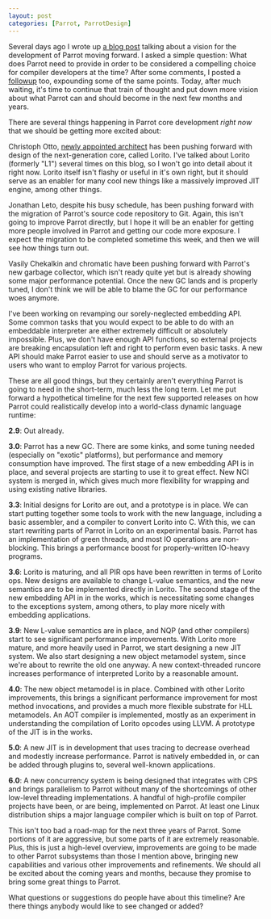 ```yaml
---
layout: post
categories: [Parrot, ParrotDesign]
---
```


Several days ago I wrote up
[a blog post](http://whiteknight.github.com/2010/09/19/parrot_as_a_mature_platform.html)
talking about a vision for the development of Parrot moving forward. I asked a
simple question: What does Parrot need to provide in order to be considered a
compelling choice for compiler developers at the time? After some comments,
I posted a [followup](http://whiteknight.github.com/2010/09/20/woe_is_parrot.html)
too, expounding some of the same points. Today, after much waiting, it's time
to continue that train of thought and put down more vision about what Parrot
can and should become in the next few months and years.

There are several things happening in Parrot core development *right now* that
we should be getting more excited about:

Christoph Otto,
[newly appointed architect](http://reparrot.blogspot.com/2010/10/parrot-has-new-architect-what-now.html)
has been pushing forward with design of the next-generation core, called
Lorito. I've talked about Lorito (formerly "L1") several times on this blog,
so I won't go into detail about it right now. Lorito itself isn't flashy or
useful in it's own right, but it should serve as an enabler for many cool new
things like a massively improved JIT engine, among other things.

Jonathan Leto, despite his busy schedule, has been pushing forward with the
migration of Parrot's source code repository to Git. Again, this isn't going
to improve Parrot directly, but I hope it will be an enabler for getting more
people involved in Parrot and getting our code more exposure. I expect the
migration to be completed sometime this week, and then we will see how things
turn out.

Vasily Chekalkin and chromatic have been pushing forward with Parrot's new
garbage collector, which isn't ready quite yet but is already showing some
major performance potential. Once the new GC lands and is properly tuned, I
don't think we will be able to blame the GC for our performance woes anymore.

I've been working on revamping our sorely-neglected embedding API. Some common
tasks that you would expect to be able to do with an embeddable interpreter
are either extremely difficult or absolutely impossible. Plus, we don't have
enough API functions, so external projects are breaking encapsulation left and
right to perform even basic tasks. A new API should make Parrot easier to use
and should serve as a motivator to users who want to employ Parrot for various
projects.

These are all good things, but they certainly aren't everything Parrot is
going to need in the short-term, much less the long term. Let me put forward
a hypothetical timeline for the next few supported releases on how Parrot
could realistically develop into a world-class dynamic language runtime:

__2.9__: Out already.

__3.0__: Parrot has a new GC. There are some kinks, and some tuning needed
(especially on "exotic" platforms), but performance and memory consumption
have improved. The first stage of a new embedding API is in place, and several
projects are starting to use it to great effect. New NCI system is merged in,
which gives much more flexibility for wrapping and using existing native
libraries.

__3.3__: Initial designs for Lorito are out, and a prototype is in place. We
can start putting together some tools to work with the new language, including
a basic assembler, and a compiler to convert Lorito into C. With this, we can
start rewriting parts of Parrot in Lorito on an experimental basis. Parrot has
an implementation of green threads, and most IO operations are non-blocking.
This brings a performance boost for properly-written IO-heavy programs.

__3.6__: Lorito is maturing, and all PIR ops have been rewritten in terms of
Lorito ops. New designs are available to change L-value semantics, and the new
semantics are to be implemented directly in Lorito. The second stage of the
new embedding API in in the works, which is necessitating some changes to the
exceptions system, among others, to play more nicely with embedding
applications.

__3.9__: New L-value semantics are in place, and NQP (and other compilers)
start to see significant performance improvements. With Lorito more mature,
and more heavily used in Parrot, we start designing a new JIT system. We also
start designing a new object metamodel system, since we're about to rewrite
the old one anyway. A new context-threaded runcore increases performance
of interpreted Lorito by a reasonable amount.

__4.0__: The new object metamodel is in place. Combined with other Lorito
improvements, this brings a significant performance improvement for most
method invocations, and provides a much more flexible substrate for HLL
metamodels. An AOT compiler is implemented, mostly as an experiment
in understanding the compilation of Lorito opcodes using LLVM. A prototype of
the JIT is in the works.

__5.0__: A new JIT is in development that uses tracing to decrease overhead
and modestly increase performance. Parrot is natively embedded in, or can be
added through plugins to, several well-known applications.

__6.0__: A new concurrency system is being designed that integrates with CPS
and brings parallelism to Parrot without many of the shortcomings of other
low-level threading implementations. A handful of high-profile compiler
projects have been, or are being, implemented on Parrot. At least one Linux
distribution ships a major language compiler which is built on top of Parrot.

This isn't too bad a road-map for the next three years of Parrot. Some
portions of it are aggressive, but some parts of it are extremely reasonable.
Plus, this is just a high-level overview, improvements are going to be made to
other Parrot subsystems than those I mention above, bringing new capabilities
and various other improvements and refinements. We should all be excited about
the coming years and months, because they promise to bring some great things
to Parrot.

What questions or suggestions do people have about this timeline? Are there
things anybody would like to see changed or added?
